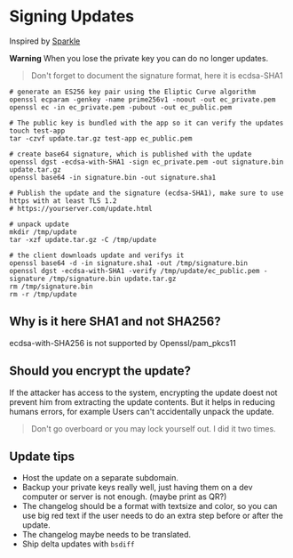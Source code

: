 # Signing Updates

Inspired by [Sparkle](https://sparkle-project.org)

**Warning** When you lose the private key you can do no longer updates.

>Don't forget to document the signature format, here it is ecdsa-SHA1

```
# generate an ES256 key pair using the Eliptic Curve algorithm
openssl ecparam -genkey -name prime256v1 -noout -out ec_private.pem
openssl ec -in ec_private.pem -pubout -out ec_public.pem

# The public key is bundled with the app so it can verify the updates
touch test-app
tar -czvf update.tar.gz test-app ec_public.pem

# create base64 signature, which is published with the update
openssl dgst -ecdsa-with-SHA1 -sign ec_private.pem -out signature.bin update.tar.gz
openssl base64 -in signature.bin -out signature.sha1

# Publish the update and the signature (ecdsa-SHA1), make sure to use https with at least TLS 1.2
# https://yourserver.com/update.html

# unpack update
mkdir /tmp/update
tar -xzf update.tar.gz -C /tmp/update

# the client downloads update and verifys it
openssl base64 -d -in signature.sha1 -out /tmp/signature.bin
openssl dgst -ecdsa-with-SHA1 -verify /tmp/update/ec_public.pem -signature /tmp/signature.bin update.tar.gz
rm /tmp/signature.bin
rm -r /tmp/update

```

## Why is it here SHA1 and not SHA256?
ecdsa-with-SHA256 is not supported by Openssl/pam_pkcs11

## Should you encrypt the update?
If the attacker has access to the system, encrypting the update doest not prevent him from extracting the update contents. But it helps in reducing humans errors, for example Users can't accidentally unpack the update.

> Don't go overboard or you may lock yourself out. I did it two times.

## Update tips
* Host the update on a separate subdomain.
* Backup your private keys really well, just having them on a dev computer or server is not enough. (maybe print as QR?)
* The changelog should be a format with textsize and color, so you can use big red text if the user needs to do an extra step before or after the update.
* The changelog maybe needs to be translated.
* Ship delta updates with `bsdiff`






